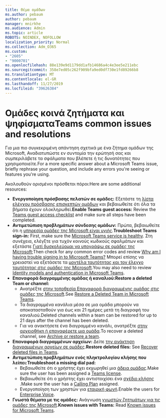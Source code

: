 ```yaml
---
title: Θέμα ομάδων
ms.author: pebaum
author: pebaum
manager: mnirkhe
ms.audience: Admin
ms.topic: article
ROBOTS: NOINDEX, NOFOLLOW
localization_priority: Normal
ms.collection: Adm_O365
ms.custom:
- "2605"
- "9000701"
ms.openlocfilehash: 88e139e9d1179dd1afb14686a4c4e3ee5e211ebc
ms.sourcegitcommit: 358e7ed05c262f909bfa9ed0df730e1fd89266b8
ms.translationtype: MT
ms.contentlocale: el-GR
ms.lasthandoff: 11/27/2019
ms.locfileid: "39626384"
---
```

# <a name="teams-common-issues-and-resolutions"></a><span data-ttu-id="b41b4-102">Ομάδες κοινά ζητήματα και ψηφίσματα</span><span class="sxs-lookup"><span data-stu-id="b41b4-102">Teams common issues and resolutions</span></span>

<span data-ttu-id="b41b4-103">Για μια πιο συγκεκριμένη απάντηση σχετικά με ένα ζήτημα ομάδων της Microsoft, Αναδιατυπώστε εν συντομία την ερώτησή σας και συμπεριλάβετε τα σφάλματα που βλέπετε ή τις δυνατότητες που χρησιμοποιείτε.</span><span class="sxs-lookup"><span data-stu-id="b41b4-103">For a more specific answer about a Microsoft Teams issue, briefly rephrase your question, and include any errors you're seeing or features you're using.</span></span>

<span data-ttu-id="b41b4-104">Ακολουθούν ορισμένοι πρόσθετοι πόροι:</span><span class="sxs-lookup"><span data-stu-id="b41b4-104">Here are some additional resources:</span></span>

- <span data-ttu-id="b41b4-105">**Ενεργοποίηση πρόσβασης πελατών σε ομάδες:** Εξετάστε τη [λίστα ελέγχου πρόσβασης επισκεπτών ομάδων](https://docs.microsoft.com/microsoftteams/guest-access-checklist) και βεβαιωθείτε ότι όλα τα βήματα έχουν ολοκληρωθεί.</span><span class="sxs-lookup"><span data-stu-id="b41b4-105">**Enable Teams guest access:** Review the [Teams guest access checklist](https://docs.microsoft.com/microsoftteams/guest-access-checklist) and make sure all steps have been completed.</span></span>
- <span data-ttu-id="b41b4-106">**Αντιμετώπιση προβλημάτων σύνδεσης ομάδων:** Πρώτα, βεβαιωθείτε ότι η [υπηρεσία ομάδες της Microsoft είναι υγιής](https://admin.microsoft.com/Adminportal/Home?source=applauncher#/servicehealth).</span><span class="sxs-lookup"><span data-stu-id="b41b4-106">**Troubleshoot Teams sign-in:** First, make sure the [Microsoft Teams service is healthy](https://admin.microsoft.com/Adminportal/Home?source=applauncher#/servicehealth).</span></span> <span data-ttu-id="b41b4-107">Στη συνέχεια, ελέγξτε για τυχόν κοινούς κωδικούς σφαλμάτων και εξετάστε [Γιατί δυσκολεύομαι να υπογράψω σε ομάδες της Microsoft;](https://support.office.com/article/a02f683b-61a3-4008-9447-ee60c5593b0f)</span><span class="sxs-lookup"><span data-stu-id="b41b4-107">Then check for any common error codes and review [Why am I having trouble signing in to Microsoft Teams?](https://support.office.com/article/a02f683b-61a3-4008-9447-ee60c5593b0f)</span></span>  <span data-ttu-id="b41b4-108">Μπορεί επίσης να χρειαστεί να εξετάσετε τα [μοντέλα ταυτότητας και τον έλεγχο ταυτότητας στις ομάδες της Microsoft](https://docs.microsoft.com/MicrosoftTeams/identify-models-authentication).</span><span class="sxs-lookup"><span data-stu-id="b41b4-108">You may also need to review [Identity models and authentication in Microsoft Teams](https://docs.microsoft.com/MicrosoftTeams/identify-models-authentication).</span></span>
- <span data-ttu-id="b41b4-109">**Επαναφορά διαγραμμένης ομάδας ή καναλιού:**</span><span class="sxs-lookup"><span data-stu-id="b41b4-109">**Restore a deleted Team or channel:**</span></span> 
    - <span data-ttu-id="b41b4-110">Ανατρέξτε [στην τοποθεσία Επαναφορά διαγραμμένης ομάδας στις ομάδες της Microsoft](https://blogs.technet.microsoft.com/skypehybridguy/2017/07/23/restoring-a-deleted-team-in-microsoft-teams/).</span><span class="sxs-lookup"><span data-stu-id="b41b4-110">See [Restore a Deleted Team in Microsoft Teams](https://blogs.technet.microsoft.com/skypehybridguy/2017/07/23/restoring-a-deleted-team-in-microsoft-teams/).</span></span>
    - <span data-ttu-id="b41b4-111">Τα διαγραμμένα κανάλια μέσα σε μια ομάδα μπορούν να αποκατασταθούν για έως και 21 ημέρες μετά τη διαγραφή του καναλιού.</span><span class="sxs-lookup"><span data-stu-id="b41b4-111">Deleted channels within a team can be restored for up to 21 days after the channel has been deleted.</span></span> 
    - <span data-ttu-id="b41b4-112">Για να ανακτήσετε ένα διαγραμμένο κανάλι, ανατρέξτε [στην αρχειοθήκη ή επαναφέρετε μια ομάδα](https://support.office.com/article/archive-or-restore-a-team-dc161cfd-b328-440f-974b-5da5bd98b5a7).</span><span class="sxs-lookup"><span data-stu-id="b41b4-112">To recover a deleted channel, see [Archive or restore a team](https://support.office.com/article/archive-or-restore-a-team-dc161cfd-b328-440f-974b-5da5bd98b5a7).</span></span>
- <span data-ttu-id="b41b4-113">**Επαναφορά διαγραμμένων αρχείων:** Δείτε [την ανάκτηση διαγραμμένων αρχείων σε ομάδες](https://support.office.com/article/recover-deleted-files-in-teams-a591d771-89a6-49e2-ab7e-271936fe3c4e).</span><span class="sxs-lookup"><span data-stu-id="b41b4-113">**Restore deleted files:** See [Recover deleted files in Teams](https://support.office.com/article/recover-deleted-files-in-teams-a591d771-89a6-49e2-ab7e-271936fe3c4e).</span></span>
- <span data-ttu-id="b41b4-114">**Αντιμετώπιση προβλημάτων ενός πληκτρολογίου κλήσης που λείπει:**</span><span class="sxs-lookup"><span data-stu-id="b41b4-114">**Troubleshoot a missing dial pad:**</span></span>  
    - <span data-ttu-id="b41b4-115">Βεβαιωθείτε ότι ο χρήστης έχει εκχωρηθεί μια [άδεια ομάδας](https://docs.microsoft.com/MicrosoftTeams/assign-teams-licenses).</span><span class="sxs-lookup"><span data-stu-id="b41b4-115">Make sure the user has been assigned a [Teams license](https://docs.microsoft.com/MicrosoftTeams/assign-teams-licenses).</span></span>
    - <span data-ttu-id="b41b4-116">Βεβαιωθείτε ότι ο χρήστης έχει αντιστοιχίσει ένα [σχέδιο κλήσης](https://docs.microsoft.com/MicrosoftTeams/calling-plan-landing-page) .</span><span class="sxs-lookup"><span data-stu-id="b41b4-116">Make sure the user has a [Calling Plan](https://docs.microsoft.com/MicrosoftTeams/calling-plan-landing-page) assigned.</span></span>
    - <span data-ttu-id="b41b4-117">Ενεργοποίηση των χρηστών για [εταιρική φωνή](https://docs.microsoft.com/skypeforbusiness/skype-for-business-hybrid-solutions/plan-your-phone-system-cloud-pbx-solution/enable-users-for-enterprise-voice-online-and-phone-system-voicemail#to-enable-your-users-for-phone-system-in-office-365-voice-and-voicemail).</span><span class="sxs-lookup"><span data-stu-id="b41b4-117">Enable the users for [Enterprise Voice](https://docs.microsoft.com/skypeforbusiness/skype-for-business-hybrid-solutions/plan-your-phone-system-cloud-pbx-solution/enable-users-for-enterprise-voice-online-and-phone-system-voicemail#to-enable-your-users-for-phone-system-in-office-365-voice-and-voicemail).</span></span>
- <span data-ttu-id="b41b4-118">**Γνωστά θέματα με τις ομάδες:** Ανάγνωση [γνωστών ζητημάτων για τις ομάδες της Microsoft](https://docs.microsoft.com/microsoftteams/known-issues).</span><span class="sxs-lookup"><span data-stu-id="b41b4-118">**Known issues with Teams:** Read [Known issues for Microsoft Teams](https://docs.microsoft.com/microsoftteams/known-issues).</span></span>